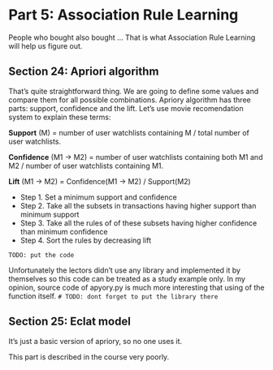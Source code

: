 # Part 5: Association Rule Learning

People who bought also bought ... That is what Association Rule Learning will help us figure out.

## Section 24: Apriori algorithm

That’s quite straightforward thing. We are going to define some values and compare them for all possible combinations.
Apriory algorithm has three parts: support, confidence and the lift. Let’s use movie recomendation system to explain these terms:

**Support** (M) = number of user watchlists containing M / total number of user watchlists.

**Confidence** (M1 -> M2) = number of user watchlists containing both M1 and M2 / number of user watchlists containing M1.

**Lift** (M1 -> M2) = Confidence(M1 -> M2) / Support(M2)

* Step 1. Set a minimum support and confidence
* Step 2. Take all the subsets in transactions having higher support than minimum support
* Step 3. Take all the rules of of these subsets having higher confidence than minimum confidence
* Step 4. Sort the rules by decreasing lift

```
TODO: put the code
```
Unfortunately the lectors didn’t use any library and implemented it by themselves so this code can be treated as a study example only.
In my opinion, source code of apyory.py is much more interesting that using of the function itself.
`# TODO: dont forget to put the library there`

## Section 25: Eclat model
It’s just a basic version of apriory, so no one uses it.

This part is described in the course very poorly.
